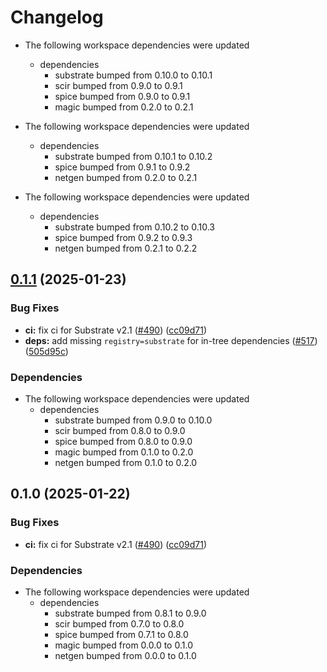 # Changelog

* The following workspace dependencies were updated
  * dependencies
    * substrate bumped from 0.10.0 to 0.10.1
    * scir bumped from 0.9.0 to 0.9.1
    * spice bumped from 0.9.0 to 0.9.1
    * magic bumped from 0.2.0 to 0.2.1

* The following workspace dependencies were updated
  * dependencies
    * substrate bumped from 0.10.1 to 0.10.2
    * spice bumped from 0.9.1 to 0.9.2
    * netgen bumped from 0.2.0 to 0.2.1

* The following workspace dependencies were updated
  * dependencies
    * substrate bumped from 0.10.2 to 0.10.3
    * spice bumped from 0.9.2 to 0.9.3
    * netgen bumped from 0.2.1 to 0.2.2

## [0.1.1](https://github.com/ucb-substrate/substrate2/compare/magic_netgen-v0.1.0...magic_netgen-v0.1.1) (2025-01-23)


### Bug Fixes

* **ci:** fix ci for Substrate v2.1 ([#490](https://github.com/ucb-substrate/substrate2/issues/490)) ([cc09d71](https://github.com/ucb-substrate/substrate2/commit/cc09d7199b41fb2986d1d733aa3678db49464f70))
* **deps:** add missing `registry=substrate` for in-tree dependencies ([#517](https://github.com/ucb-substrate/substrate2/issues/517)) ([505d95c](https://github.com/ucb-substrate/substrate2/commit/505d95c17c5997166c1987cbc30e344fdd4c78fb))


### Dependencies

* The following workspace dependencies were updated
  * dependencies
    * substrate bumped from 0.9.0 to 0.10.0
    * scir bumped from 0.8.0 to 0.9.0
    * spice bumped from 0.8.0 to 0.9.0
    * magic bumped from 0.1.0 to 0.2.0
    * netgen bumped from 0.1.0 to 0.2.0

## 0.1.0 (2025-01-22)


### Bug Fixes

* **ci:** fix ci for Substrate v2.1 ([#490](https://github.com/ucb-substrate/substrate2/issues/490)) ([cc09d71](https://github.com/ucb-substrate/substrate2/commit/cc09d7199b41fb2986d1d733aa3678db49464f70))


### Dependencies

* The following workspace dependencies were updated
  * dependencies
    * substrate bumped from 0.8.1 to 0.9.0
    * scir bumped from 0.7.0 to 0.8.0
    * spice bumped from 0.7.1 to 0.8.0
    * magic bumped from 0.0.0 to 0.1.0
    * netgen bumped from 0.0.0 to 0.1.0
